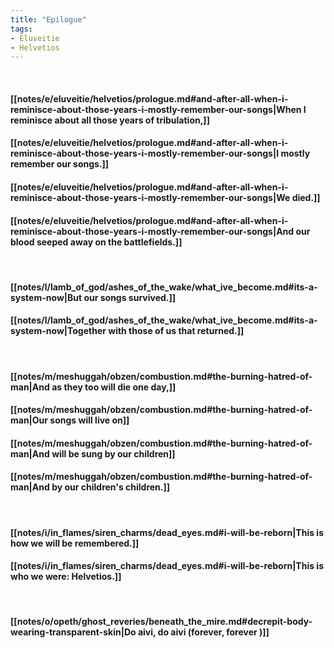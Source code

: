 ```yaml
---
title: "Epilogue"
tags:
- Eluveitie
- Helvetios
---
```

&nbsp;
#### [[notes/e/eluveitie/helvetios/prologue.md#and-after-all-when-i-reminisce-about-those-years-i-mostly-remember-our-songs|When I reminisce about all those years of tribulation,]]
#### [[notes/e/eluveitie/helvetios/prologue.md#and-after-all-when-i-reminisce-about-those-years-i-mostly-remember-our-songs|I mostly remember our songs.]]
#### [[notes/e/eluveitie/helvetios/prologue.md#and-after-all-when-i-reminisce-about-those-years-i-mostly-remember-our-songs|We died.]]
#### [[notes/e/eluveitie/helvetios/prologue.md#and-after-all-when-i-reminisce-about-those-years-i-mostly-remember-our-songs|And our blood seeped away on the battlefields.]]
&nbsp;
#### [[notes/l/lamb_of_god/ashes_of_the_wake/what_ive_become.md#its-a-system-now|But our songs survived.]]
#### [[notes/l/lamb_of_god/ashes_of_the_wake/what_ive_become.md#its-a-system-now|Together with those of us that returned.]]
&nbsp;
#### [[notes/m/meshuggah/obzen/combustion.md#the-burning-hatred-of-man|And as they too will die one day,]]
#### [[notes/m/meshuggah/obzen/combustion.md#the-burning-hatred-of-man|Our songs will live on]]
#### [[notes/m/meshuggah/obzen/combustion.md#the-burning-hatred-of-man|And will be sung by our children]]
#### [[notes/m/meshuggah/obzen/combustion.md#the-burning-hatred-of-man|And by our children's children.]]
&nbsp;
#### [[notes/i/in_flames/siren_charms/dead_eyes.md#i-will-be-reborn|This is how we will be remembered.]]
#### [[notes/i/in_flames/siren_charms/dead_eyes.md#i-will-be-reborn|This is who we were: Helvetios.]]
&nbsp;
#### [[notes/o/opeth/ghost_reveries/beneath_the_mire.md#decrepit-body-wearing-transparent-skin|Do aivi, do aivi  (forever, forever )]]
